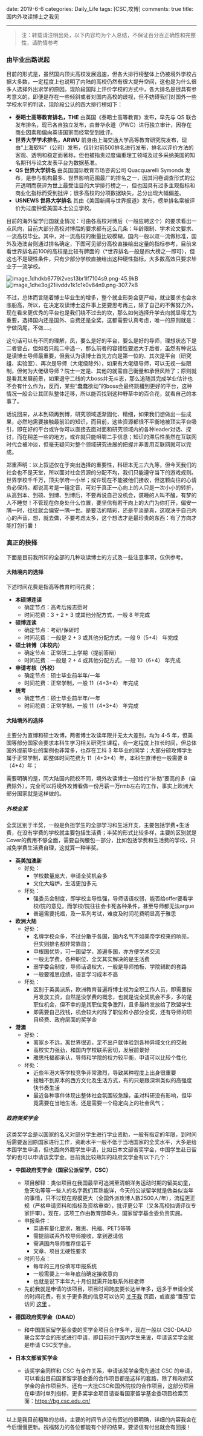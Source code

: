 date: 2019-6-6
categories: Daily_Life
tags: [CSC,攻博]
comments: true
title: 国内外攻读博士之我见

---

> 注：转载请注明出处，以下内容均为个人总结，不保证百分百正确性和完整性，请酌情参考

### 由毕业出路说起

目前的形式是，虽然国内顶尖高校发展迅速，但各大排行榜整体上仍被境外学校占据大多数，一定程度上也说明了内陆的高校仍然有很大提升空间，这也是为什么很多人选择外出求学的原因。现阶段国际上评价学校的方式中，各大排名是很具有参考意义的，即便是存在一些倾斜或者对国内高校的歧视，但不妨碍我们对国外一些学校水平的判读，现阶段公认的四大排行榜如下：

- **泰晤士高等教育排名，THE**
由英国《泰晤士高等教育》发布，早先与 QS 联合发布排名，现已各自独立发布，由普华永道（PWC）进行独立审计，因存在商业因素和偏向英语国家而经常受到批评。
- **世界大学学术排名，ARWU**
前身由上海交通大学高等教育研究院发布，现由“上海软科”（公司）发布，仅针对前500排名进行发布，排名以评价方法的客观、透明和稳定而著称，但也被指责过度偏重理工领域及过多采纳美国的知名期刊与论文发表平台为数据基准。
- **QS 世界大学排名**
由英国国际教育市场咨询公司 Quacquarelli Symonds 发布，是参与机构最多、世界影响范围最广的排名之一，因其问卷调查形式的公开透明而获评为世上最受注目的大学排行榜之一，但也因具有过多主观指标和商业化指标而受到批评；很多高校的分项数据缺失，总分出现大幅偏差。
- **USNEWS 世界大学排名**
其由《美国新闻与世界报道》发布，榜单排名常被评价为过度钟爱美国本土公立学校。

目前的海外留学归国就业情况：可由各高校对博后（一般应聘这个）的要求看出一点风向，目前大部分高校对博后的要求都有这么几条：年龄限制、学术论文要求、一流高校毕业。其中，对一流高校的衡量比较模糊，国内一般以双一流做标准，国外及港澳台则通过排名确定，下图可见部分高校直接给出定量的指标参考，目前来看世界排名前100的高校是比较有牌面的（*世界排名一般是四大榜之一即可），但这也不是硬性条件，只有少部分学校直接给出这种硬性指标，大多数高效只要求毕业于一流学校。

![image_1dhdkb6779i2ves13br1lf7104s9.png-45.9kB][1]
![image_1dhe3ojj21iivddv1k1c1k0v84n9.png-307.7kB][2]

不过，总体而言随着博士毕业生的增多，整个就业形势会更严峻，就业要求也会水涨船高，所以，在决定攻读博士这件事上更要思考再三，除了自己的不懈努力外，现在看来更优秀的平台也是我们绕不过去的坎，那么如何选择升学去向就显得尤为重要，选择国内还是国外、自费还是全奖，这都需要认真考虑，唯一的原则就是：宁做凤尾，不做....。

这句话可以有不同的理解，凤，要么是好的平台，要么是好的导师，理想状态下是二者皆占，但如若只能二中选一，那么前者的容错性要远大于后者，虽然有种说法是读博士导师最重要，但我认为读博士首先方向是第一位的、其次是平台（研究组、实验室）、再次是导师（大佬级除外），如果有大佬级导师，可以无视一些限制，但何为大佬级导师？院士一定是、其他的就需自己衡量和承但风险了；原则就是看其发展前景，如果退守二线的大boss并无斗志，那么追随其完成学业估计也不会有什么作为，反而，某些“蠢蠢欲动”的boss会最终跳槽到更好的平台，这种情况一般会让其团队整体迁移，所以能否找到这种野草中的百合花，就看自己的本事了。

话说回来，从本到硕再到博，研究领域逐渐固化、精细，如果我们想做出一些成果，必然地需要接触最前沿的知识，而目前，这些资源都很不平衡地被顶尖平台吸引，即在好的平台或许你可以直接去面对面和研究领域内的各种leader对话、探讨，而在稍差一些的地方，或许就只能咀嚼二手信息；知识的滞后性虽然在互联网时代会被冲淡，但毫无疑问对整个领域研究进展的把握并非善用互联网就可以完成。

郑重声明：以上叙述仅在于突出选择的重要性，科研本无三六九等，但今天我们的社会也不是天堂，所以面对社会资源的分配不均，我们只能遵守当下的游戏规则。世界学校千千万，顶尖学府一小半；或许现在不能被他们接收，但这颗向往的心请务必保持。都说高考是一锤定音，可对于真正一心向上的人只是一次小小的转折，从高到本、到硕、到博、到博后，不要再说自己没机会，装睡的人叫不醒，有梦的人不睡觉！不管现在你身处什么位置，要坚信有若干向上的大门为你打开，偏安一隅一时，往往就会偏安一隅一世。是要活的精彩，还是平淡是真，这取决于自己内心的声音，想，就去做，不要考虑太多，这个想法才是最珍贵的东西：有了方向才能打包行囊！

### 真正的抉择

下面是目前我所知的全部的几种攻读博士的方式及一些注意事项，仅供参考。

#### 大陆境内的选择

下述时间花费是指高等教育时间花费；

- **本硕博连读**
    - 确定节点：高考后报志愿时
    - 时间花费：3 + 2 + 3 或其他分配方式，一般 8 年完成
- **硕博连读**
    - 确定节点：考研/保研时
    - 时间花费：一般是 2 + 3 或其他分配方式，一般 9（5+4） 年完成
- **硕士转博（本校内）**
    - 确定节点：正常研二上学期（提前答辩）
    - 时间花费：一般是 2 + 4 或其他分配方式，一般 10（6+4） 年完成
- **申请考核（外校）**
    - 确定节点：硕士毕业前半年/一年
    - 时间花费：正常学制，一般 11（4+3+4） 年完成
- **统考**
    - 确定节点：硕士毕业前半年/一年
    - 时间花费：正常学制，一般 11（4+3+4） 年完成
    
#### 大陆境外的选择

主要分为直博和硕士攻博，两者博士攻读年限并无太大差别，均为 4-5 年，但美国等部分国家会要求本科生学习相关研究生课程，会一定程度上拉长时间，但总体国外提前毕业的案例也非常多，也存在工科 3 年毕业的同学；大部分硕攻博学生属于正常学制，即整体时间花费为 11（4+3+4）年，本科生直博也一般需要 8（4+4）年；

需要明确的是，同大陆国内院校不同，境外攻读博士一般给的“补助”要高的多（自费除外），完全可以将境外攻博看做一份月薪一万rmb左右的工作，事实上欧洲大部分国家就是这样做的。

##### **外校全奖**

全奖区别于半奖，一般是负担学生的全部学习和生活开支，主要包括学费+生活费，在没有学费的学校就主要包括生活费；半奖的形式比较多样，主要的区别就是Cover的费用不够全面，需要自掏腰包一部分，比如包括学费和生活费的学校，只减免学费生活费自理，这就算一种半奖。

- **英美加澳新**
    - 好处：
        - 学校数量庞大，申请全奖机会多
        - 文化大熔炉，生活更加多元
    - 坏处：
        - 强委员会制度，即学校主导性强，导师话语权弱，能否给offer要看学校/院的意见，而学校/院往往会卡死各种条件，甚至导师都无法argue
        - 普遍需要托福，及一系列考试，难度及时间花费明显高于雅思
- **欧洲大陆**
    - 好处：
        - 名牌学校众多，不过分散于各国，国内名气不如美帝学校来的响亮，但实则排名都非常靠前；
        - 申根国优势，可一国留学，游遍多国，亦方便学术交流
        - 一般无学费，各种职位、全奖其实解决的是生活费
        - 弱学委会制度，导师话语权大，一般是导师拍板、学院辅助的套路
        - 一般要雅思成绩，语言学习成本不高
    - 坏处：
        - 区别于英美派系，欧洲教育普遍将博士视为全职工作人员，即需要按月发放工资，自然是没学费的概念，也就是说全奖机会不多，多的是职位机会，但不幸的是其职位竞争激烈，且多最终发放给了欧盟学生 
        - 即需要自己找钱，机会较大的除了职位和小部分全奖，还有导师的项目经费、政府层面的奖学金
- **港澳**
    - 好处：
        - 离家乡不远，离世界很近，足不出户就体验到各种异域文化的交融
        - 高校实力强劲，和国内学校联系密切，发展前景好
        - 雅思托福都承认，导师和学院的权力较平衡，申请可以比较个性化
    - 坏处：
        - 近些年港大等学校竞争非常激烈，导致某种程度上出身很重要
        - 接触不到原本的西方文化及生活方式，有的只是跟深圳类似的高强度快节奏生活
        - 最近各种事件体现出整体社会氛围较急躁，虽对科研没有影响，但毕竟需要在当地生活，还是需要一个稳定向上的社会风气；


##### **政府类奖学金**

这类奖学金是以国家的名义对部分学生进行学业资助，一般有指定的年限，到时间后需要返回原国家进行工作，资助水平一般不低于当地国家的全奖水平，大多是给本国学生申请，但也面向外籍学生申请，比如日本文部省奖学金，中国学生赴日留学的也可以申请该奖学金。目前我比较熟知的政府奖学金有以下几个：


- **中国政府奖学金（国家公派留学，CSC）**
    - 项目解释：类似项目在我国最早可追溯至清朝洋务运动时期的留美幼童，詹天佑等等一些人的名字我们耳熟能详，今天的公派留学就是做类似当年的事情，只不过现在规模更大（全国外派攻博人数2500人/年），流程更正规（严格申请资料和指标及资格审查），批评更公平（又各高校抽调评议专家评审）。现在，这项工作由教育部牵头，国家留学基金委负责实施。
    - 申报条件：
        - 英语有量化要求，雅思、托福、PET5等等
        - 需提前联系外校导师接收，拿到邀请信
        - 需满国内导师推荐信若干
        - 文章、项目无硬性要求
    - 时间节点：
        - 每年的三月份填写申报系统
        - 一般需要上一年年底前确定接收意向
        - 也就是说下半年九十月份就需开始联系外校老师
    - 先前我就是申请的该项目，项目时间跨度要长达半年多，远多于申请全奖的时间花费，有关于更多我的信息可以访问 [关于我](https://www.zonelyn.com/other/page_about.html) 页面，或直接“番茄”后访问 [这里](https://docs.google.com/document/d/e/2PACX-1vT3hHQ2WLxgtfT80-C40vekvoYcYmd-kRHaTkFyRma5VE35AIH6PFKyYTGdXRmAzhiNmFy4-Ly1K_-_/pub) 。
      

- **德国政府奖学金（DAAD）**
    - 和中国国家留学基金委的奖学金项目合作多年，现在一般以 CSC-DAAD 联合奖学金的形式进行申请，即目前对于国内学生来说，申请该奖学金就是申请 CSC奖学金。

- **日本文部省奖学金**
    - 该奖学金同样和 CSC 有合作关系，申请该奖学金需先通过 CSC 的申请，可以看出目前国家留学基金委的合作项目都是这样的套路，除了和政府奖学金的合作项目外，还有一大批CSC和国外院校的合作项目，这部分项目在申请时单列指标，更多奖学金项目请查看国家留学基金委项目检索页面：https://bg.csc.edu.cn/


----

以上是我目前粗略的总结，主要的时间节点没有叙述的很明确，详细的内容我会在今后慢慢更新。祝福努力的各位都能有个好的结果，要坚信有付出就会有回报！


  [1]: http://static.zybuluo.com/EVA001/4itek0ptskoqiebwf5qo4nqp/image_1dhdkb6779i2ves13br1lf7104s9.png
  [2]: http://static.zybuluo.com/EVA001/ofawoxib1nl65hpsh6d8swab/image_1dhe3ojj21iivddv1k1c1k0v84n9.png